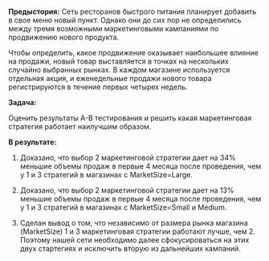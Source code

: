 **Предыстория:**
Сеть ресторанов быстрого питания планирует добавить в свое меню новый пункт. Однако они до сих пор не определились между тремя возможными маркетинговыми кампаниями по продвижению нового продукта. 

Чтобы определить, какое продвижение оказывает наибольшее влияние на продажи, новый товар выставляется в точках на нескольких случайно выбранных рынках. В каждом магазине используется отдельная акция, и еженедельные продажи нового товара регистрируются в течение первых четырех недель.

**Задача:**

Оценить результаты А-В тестирования и решить какая маркетинговая стратегия работает наилучшим образом.

**В результате:**

1) Доказано, что выбор 2 маркетинговой стратегии дает на 34% меньшие объемы продаж в первые 4 месяца после проведения, чем у 1 и 3 стратегий в магазинах с MarketSize=Large.

2) Доказано, что выбор 2 маркетинговой стратегии дает на 13% меньшие объемы продаж в первые 4 месяца после проведения, чем у 1 и 3 стратегий в магазинах с MarketSize=Small и Medium.

3) Сделан вывод о том, что независимо от размера рынка магазина (MarketSize) 1 и 3 маркетинговая стратегии работают лучше, чем 2. Поэтому нашей сети необходимо далее сфокусироваться на этих двух стартегиях и исключить вторую из дальнейших кампаний.
